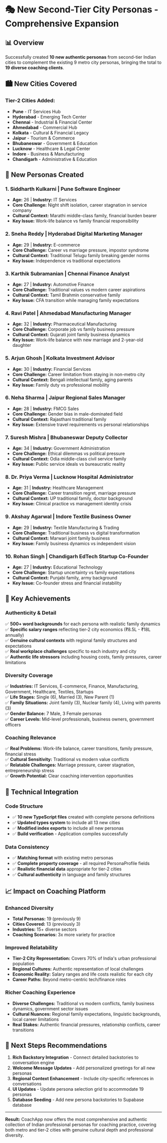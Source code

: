 # 🎭 New Second-Tier City Personas - Comprehensive Expansion

## 📊 Overview

Successfully created **10 new authentic personas** from second-tier Indian cities to complement the existing 9 metro city personas, bringing the total to **19 diverse coaching clients**.

## 🏙️ New Cities Covered

### **Tier-2 Cities Added:**
- **Pune** - IT Services Hub
- **Hyderabad** - Emerging Tech Center  
- **Chennai** - Industrial & Financial Center
- **Ahmedabad** - Commercial Hub
- **Kolkata** - Cultural & Financial Legacy
- **Jaipur** - Tourism & Commerce
- **Bhubaneswar** - Government & Education
- **Lucknow** - Healthcare & Legal Center
- **Indore** - Business & Manufacturing
- **Chandigarh** - Administrative & Education

## 👥 New Personas Created

### 1. **Siddharth Kulkarni** | Pune Software Engineer
- **Age:** 26 | **Industry:** IT Services
- **Core Challenge:** Night shift isolation, career stagnation in service company
- **Cultural Context:** Marathi middle-class family, financial burden bearer
- **Key Issue:** Work-life balance vs family financial responsibility

### 2. **Sneha Reddy** | Hyderabad Digital Marketing Manager  
- **Age:** 29 | **Industry:** E-commerce
- **Core Challenge:** Career vs marriage pressure, impostor syndrome
- **Cultural Context:** Traditional Telugu family breaking gender norms
- **Key Issue:** Independence vs traditional expectations

### 3. **Karthik Subramanian** | Chennai Finance Analyst
- **Age:** 27 | **Industry:** Automotive Finance
- **Core Challenge:** Traditional values vs modern career aspirations
- **Cultural Context:** Tamil Brahmin conservative family
- **Key Issue:** CFA transition while managing family expectations

### 4. **Ravi Patel** | Ahmedabad Manufacturing Manager
- **Age:** 32 | **Industry:** Pharmaceutical Manufacturing
- **Core Challenge:** Corporate job vs family business pressure
- **Cultural Context:** Gujarati joint family business dynamics
- **Key Issue:** Work-life balance with new marriage and 2-year-old daughter

### 5. **Arjun Ghosh** | Kolkata Investment Advisor
- **Age:** 30 | **Industry:** Financial Services
- **Core Challenge:** Career limitation from staying in non-metro city
- **Cultural Context:** Bengali intellectual family, aging parents
- **Key Issue:** Family duty vs professional mobility

### 6. **Neha Sharma** | Jaipur Regional Sales Manager
- **Age:** 28 | **Industry:** FMCG Sales
- **Core Challenge:** Gender bias in male-dominated field
- **Cultural Context:** Rajasthani traditional family
- **Key Issue:** Extensive travel requirements vs personal relationships

### 7. **Suresh Mishra** | Bhubaneswar Deputy Collector
- **Age:** 34 | **Industry:** Government Administration
- **Core Challenge:** Ethical dilemmas vs political pressure
- **Cultural Context:** Odia middle-class civil service family
- **Key Issue:** Public service ideals vs bureaucratic reality

### 8. **Dr. Priya Verma** | Lucknow Hospital Administrator
- **Age:** 31 | **Industry:** Healthcare Management
- **Core Challenge:** Career transition regret, marriage pressure
- **Cultural Context:** UP traditional family, doctor background
- **Key Issue:** Clinical practice vs management identity crisis

### 9. **Akshay Agarwal** | Indore Textile Business Owner
- **Age:** 29 | **Industry:** Textile Manufacturing & Trading
- **Core Challenge:** Traditional business vs digital transformation
- **Cultural Context:** Marwari joint family business
- **Key Issue:** Family business dynamics vs independent vision

### 10. **Rohan Singh** | Chandigarh EdTech Startup Co-Founder
- **Age:** 27 | **Industry:** Educational Technology
- **Core Challenge:** Startup uncertainty vs family expectations
- **Cultural Context:** Punjabi family, army background
- **Key Issue:** Co-founder stress and financial instability

## 🎯 Key Achievements

### **Authenticity & Detail**
✅ **500+ word backgrounds** for each persona with realistic family dynamics  
✅ **Specific salary ranges** reflecting tier-2 city economics (₹8.5L - ₹18L annually)  
✅ **Genuine cultural contexts** with regional family structures and expectations  
✅ **Real workplace challenges** specific to each industry and city  
✅ **Authentic life stressors** including housing costs, family pressures, career limitations

### **Diversity Coverage**
✅ **Industries:** IT Services, E-commerce, Finance, Manufacturing, Government, Healthcare, Textiles, Startups  
✅ **Life Stages:** Single (6), Married (3), New Parent (1)  
✅ **Family Situations:** Joint family (3), Nuclear family (4), Living with parents (3)  
✅ **Gender Balance:** 7 Male, 3 Female personas  
✅ **Career Levels:** Mid-level professionals, business owners, government officers

### **Coaching Relevance**
✅ **Real Problems:** Work-life balance, career transitions, family pressure, financial stress  
✅ **Cultural Sensitivity:** Traditional vs modern value conflicts  
✅ **Relatable Challenges:** Marriage pressure, career stagnation, entrepreneurship stress  
✅ **Growth Potential:** Clear coaching intervention opportunities

## 🔄 Technical Integration

### **Code Structure**
- ✅ **10 new TypeScript files** created with complete persona definitions
- ✅ **Updated types system** to include all 13 new cities
- ✅ **Modified index exports** to include all new personas  
- ✅ **Build verification** - Application compiles successfully

### **Data Consistency**
- ✅ **Matching format** with existing metro personas
- ✅ **Complete property coverage** - all required PersonaProfile fields
- ✅ **Realistic financial data** appropriate for tier-2 cities
- ✅ **Cultural authenticity** in language and family structures

## 📈 Impact on Coaching Platform

### **Enhanced Diversity**
- **Total Personas:** 19 (previously 9)
- **Cities Covered:** 13 (previously 3) 
- **Industries:** 15+ diverse sectors
- **Coaching Scenarios:** 3x more variety for practice

### **Improved Relatability**
- **Tier-2 City Representation:** Covers 70% of India's urban professional population
- **Regional Cultures:** Authentic representation of local challenges
- **Economic Reality:** Salary ranges and life costs realistic for each city
- **Career Paths:** Beyond metro-centric tech/finance roles

### **Richer Coaching Experience**
- **Diverse Challenges:** Traditional vs modern conflicts, family business dynamics, government sector issues
- **Cultural Nuances:** Regional family expectations, linguistic backgrounds, local career limitations  
- **Real Stakes:** Authentic financial pressures, relationship conflicts, career transitions

## 🎯 Next Steps Recommendations

1. **Rich Backstory Integration** - Connect detailed backstories to conversation engine
2. **Welcome Message Updates** - Add personalized greetings for all new personas
3. **Regional Context Enhancement** - Include city-specific references in conversations
4. **UI Updates** - Update persona selection grid to accommodate 19 personas
5. **Database Seeding** - Add new persona backstories to Supabase database

---

**Result:** CoachApp now offers the most comprehensive and authentic collection of Indian professional personas for coaching practice, covering both metro and tier-2 cities with genuine cultural depth and professional diversity.
